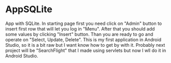 # AppSQLite
App with SQLite.
In starting page first you need click on "Admin" button to insert first row that will let you log in "Menu". 
After that you should add some values by clicking "Insert" button.
Than you are ready to go and operate on "Select, Update, Delete". 
This is my first application in Android Studio, so it is a bit raw but I want know how to get by with it. 
Probably next project will be "SearchFlight" that I made using servlets but now I wll do it in Android Studio.
